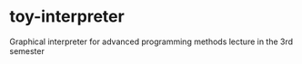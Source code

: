 # toy-interpreter
Graphical interpreter for advanced programming methods lecture in the 3rd semester
